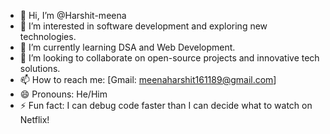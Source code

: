 - 👋 Hi, I’m @Harshit-meena
- 👀 I’m interested in software development and exploring new technologies.
- 🌱 I’m currently learning DSA and Web Development.
- 💞️ I’m looking to collaborate on open-source projects and innovative tech solutions.
- 📫 How to reach me: [Gmail: meenaharshit161189@gmail.com]
- 😄 Pronouns: He/Him
- ⚡ Fun fact: I can debug code faster than I can decide what to watch on Netflix!


